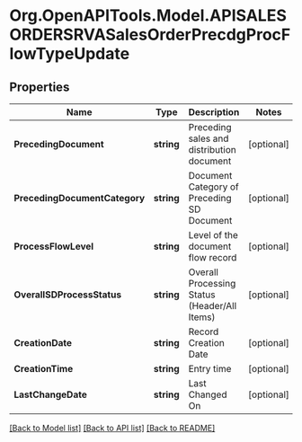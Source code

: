 # Org.OpenAPITools.Model.APISALESORDERSRVASalesOrderPrecdgProcFlowTypeUpdate

## Properties

Name | Type | Description | Notes
------------ | ------------- | ------------- | -------------
**PrecedingDocument** | **string** | Preceding sales and distribution document | [optional] 
**PrecedingDocumentCategory** | **string** | Document Category of Preceding SD Document | [optional] 
**ProcessFlowLevel** | **string** | Level of the document flow record | [optional] 
**OverallSDProcessStatus** | **string** | Overall Processing Status (Header/All Items) | [optional] 
**CreationDate** | **string** | Record Creation Date | [optional] 
**CreationTime** | **string** | Entry time | [optional] 
**LastChangeDate** | **string** | Last Changed On | [optional] 

[[Back to Model list]](../README.md#documentation-for-models) [[Back to API list]](../README.md#documentation-for-api-endpoints) [[Back to README]](../README.md)

